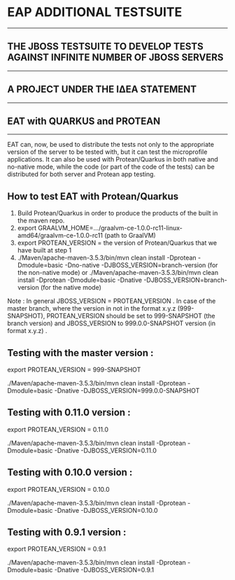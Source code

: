 # EAP ADDITIONAL TESTSUITE
--------------------------
## THE JBOSS TESTSUITE TO DEVELOP TESTS AGAINST INFINITE NUMBER OF JBOSS SERVERS
--------------------------------------------------------------------------------
## A PROJECT UNDER THE ΙΔΕΑ STATEMENT
--------------------------------------
## EAT with QUARKUS and PROTEAN
--------------------------------

EAT can, now, be used to distribute the tests not only to the appropriate version of the server to be tested with,
but it can test the microprofile applications. It can also be used with Protean/Quarkus in both native and no-native mode, while the code (or part of the code of the tests) can be distributed for both server and Protean app testing.

 

How to test EAT with Protean/Quarkus 
-------------------------------------
 
1. Build Protean/Quarkus in order to produce the products of the built in the maven repo.
2. export GRAALVM_HOME=.../graalvm-ce-1.0.0-rc11-linux-amd64/graalvm-ce-1.0.0-rc11 (path to GraalVM)
3. export PROTEAN_VERSION = the version of Protean/Quarkus that we have built at step 1
4. ./Maven/apache-maven-3.5.3/bin/mvn clean install -Dprotean -Dmodule=basic -Dno-native -DJBOSS_VERSION=branch-version (for the non-native mode) or ./Maven/apache-maven-3.5.3/bin/mvn clean install -Dprotean -Dmodule=basic -Dnative -DJBOSS_VERSION=branch-version (for the native mode)

Note : In general JBOSS_VERSION = PROTEAN_VERSION . In case of the master branch, where the version in not in the format x.y.z (999-SNAPSHOT), PROTEAN_VERSION should be set to 999-SNAPSHOT (the branch version) and JBOSS_VERSION to 999.0.0-SNAPSHOT version (in format x.y.z) .
 

Testing with the master version :
---------------------------------
export PROTEAN_VERSION = 999-SNAPSHOT

./Maven/apache-maven-3.5.3/bin/mvn clean install -Dprotean -Dmodule=basic -Dnative -DJBOSS_VERSION=999.0.0-SNAPSHOT

 

Testing with 0.11.0 version :
-----------------------------
export PROTEAN_VERSION = 0.11.0

./Maven/apache-maven-3.5.3/bin/mvn clean install -Dprotean -Dmodule=basic -Dnative -DJBOSS_VERSION=0.11.0

 

Testing with 0.10.0 version :
-----------------------------
export PROTEAN_VERSION = 0.10.0

./Maven/apache-maven-3.5.3/bin/mvn clean install -Dprotean -Dmodule=basic -Dnative -DJBOSS_VERSION=0.10.0

 

Testing with 0.9.1 version :
----------------------------
export PROTEAN_VERSION = 0.9.1

./Maven/apache-maven-3.5.3/bin/mvn clean install -Dprotean -Dmodule=basic -Dnative -DJBOSS_VERSION=0.9.1


